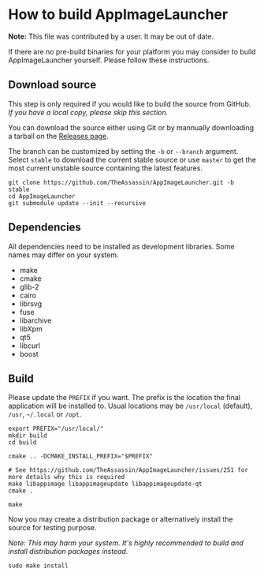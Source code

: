 # How to build AppImageLauncher

**Note:** This file was contributed by a user. It may be out of date.

If there are no pre-build binaries for your platform you may consider to build AppImageLauncher yourself. Please follow these instructions.


## Download source

This step is only required if you would like to build the source from GitHub. *If you have a local copy, please skip this section.*

You can download the source either using Git or by mannually downloading a tarball on the [Releases page](https://github.com/TheAssassin/AppImageLauncher/releases).

The branch can be customized by setting the `-b` or `--branch` argument. Select `stable` to download the current stable source or use `master` to get the most current unstable source containing the latest features.

```shell
git clone https://github.com/TheAssassin/AppImageLauncher.git -b stable
cd AppImageLauncher
git submodule update --init --recursive
```


## Dependencies

All dependencies need to be installed as development libraries. Some names may differ on your system.

 - make
 - cmake
 - glib-2
 - cairo
 - librsvg
 - fuse
 - libarchive
 - libXpm
 - qt5
 - libcurl
 - boost


## Build

Please update the `PREFIX` if you want. The prefix is the location the final application will be installed to. Usual locations may be `/usr/local` (default), `/usr`, `~/.local` or `/opt`.

```shell
export PREFIX="/usr/local/"
mkdir build
cd build

cmake .. -DCMAKE_INSTALL_PREFIX="$PREFIX"

# See https://github.com/TheAssassin/AppImageLauncher/issues/251 for more details why this is required
make libappimage libappimageupdate libappimageupdate-qt
cmake .

make
```

Now you may create a distribution package or alternatively install the source for testing purpose.

*Note: This may harm your system. It's highly recommended to build and install distribution packages instead.*

```shell
sudo make install
```

